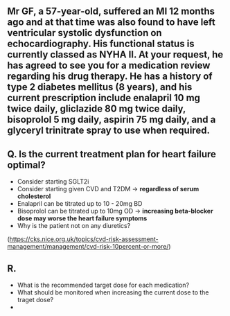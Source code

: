 ## Mr GF, a 57-year-old, suffered an MI 12 months ago and at that time was also found to have left ventricular systolic dysfunction on echocardiography. His functional status is currently classed as NYHA II. At your request, he has agreed to see you for a medication review regarding his drug therapy. He has a history of type 2 diabetes mellitus (8 years), and his current prescription include enalapril 10 mg twice daily, gliclazide 80 mg twice daily, bisoprolol 5 mg daily, aspirin 75 mg daily, and a glyceryl trinitrate spray to use when required.
## Q. Is the current treatment plan for heart failure optimal? 
- Consider starting SGLT2i
- Consider starting given CVD and T2DM -> **regardless of serum cholesterol**
- Enalapril can be titrated up to 10 - 20mg BD
- Bisoprolol can be titrated up to 10mg OD -> **increasing beta-blocker dose may worse the heart failure symptoms**
- Why is the patient not on any diuretics?

(https://cks.nice.org.uk/topics/cvd-risk-assessment-management/management/cvd-risk-10percent-or-more/)


## R.
- What is the recommended target dose for each medication?
- What should be monitored when increasing the current dose to the traget dose? 
- 
